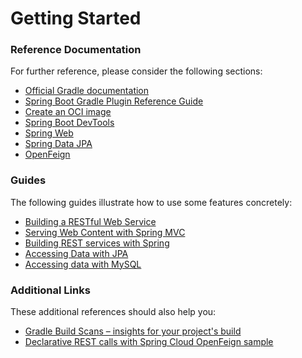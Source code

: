 # Getting Started

### Reference Documentation
For further reference, please consider the following sections:

* [Official Gradle documentation](https://docs.gradle.org)
* [Spring Boot Gradle Plugin Reference Guide](https://docs.spring.io/spring-boot/docs/2.6.7-SNAPSHOT/gradle-plugin/reference/html/)
* [Create an OCI image](https://docs.spring.io/spring-boot/docs/2.6.7-SNAPSHOT/gradle-plugin/reference/html/#build-image)
* [Spring Boot DevTools](https://docs.spring.io/spring-boot/docs/2.6.7-SNAPSHOT/reference/htmlsingle/#using-boot-devtools)
* [Spring Web](https://docs.spring.io/spring-boot/docs/2.6.7-SNAPSHOT/reference/htmlsingle/#boot-features-developing-web-applications)
* [Spring Data JPA](https://docs.spring.io/spring-boot/docs/2.6.7-SNAPSHOT/reference/htmlsingle/#boot-features-jpa-and-spring-data)
* [OpenFeign](https://docs.spring.io/spring-cloud-openfeign/docs/current/reference/html/)

### Guides
The following guides illustrate how to use some features concretely:

* [Building a RESTful Web Service](https://spring.io/guides/gs/rest-service/)
* [Serving Web Content with Spring MVC](https://spring.io/guides/gs/serving-web-content/)
* [Building REST services with Spring](https://spring.io/guides/tutorials/bookmarks/)
* [Accessing Data with JPA](https://spring.io/guides/gs/accessing-data-jpa/)
* [Accessing data with MySQL](https://spring.io/guides/gs/accessing-data-mysql/)

### Additional Links
These additional references should also help you:

* [Gradle Build Scans – insights for your project's build](https://scans.gradle.com#gradle)
* [Declarative REST calls with Spring Cloud OpenFeign sample](https://github.com/spring-cloud-samples/feign-eureka)

